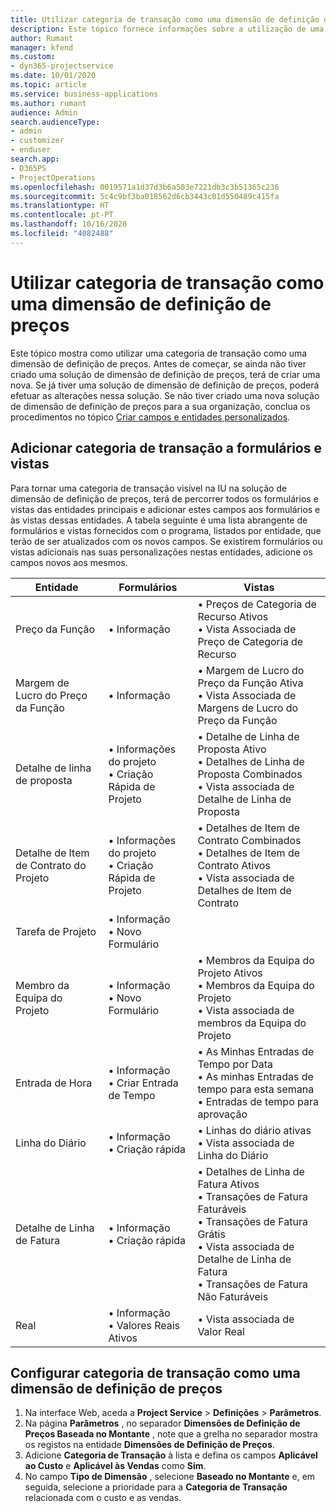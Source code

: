 ```yaml
---
title: Utilizar categoria de transação como uma dimensão de definição de preços
description: Este tópico fornece informações sobre a utilização de uma categoria de transação como uma dimensão de definição de preços.
author: Rumant
manager: kfend
ms.custom:
- dyn365-projectservice
ms.date: 10/01/2020
ms.topic: article
ms.service: business-applications
ms.author: rumant
audience: Admin
search.audienceType:
- admin
- customizer
- enduser
search.app:
- D365PS
- ProjectOperations
ms.openlocfilehash: 0019571a1d37d3b6a503e7221db3c3b51365c236
ms.sourcegitcommit: 5c4c9bf3ba018562d6cb3443c01d550489c415fa
ms.translationtype: HT
ms.contentlocale: pt-PT
ms.lasthandoff: 10/16/2020
ms.locfileid: "4082488"
---
```

# <a name="use-transaction-category-as-a-pricing-dimension"></a>Utilizar categoria de transação como uma dimensão de definição de preços
Este tópico mostra como utilizar uma categoria de transação como uma dimensão de definição de preços. Antes de começar, se ainda não tiver criado uma solução de dimensão de definição de preços, terá de criar uma nova. Se já tiver uma solução de dimensão de definição de preços, poderá efetuar as alterações nessa solução. Se não tiver criado uma nova solução de dimensão de definição de preços para a sua organização, conclua os procedimentos no tópico [Criar campos e entidades personalizados](create-custom-fields-entities.md).

## <a name="add-transaction-category-to-forms-and-views"></a>Adicionar categoria de transação a formulários e vistas
Para tornar uma categoria de transação visível na IU na solução de dimensão de definição de preços, terá de percorrer todos os formulários e vistas das entidades principais e adicionar estes campos aos formulários e às vistas dessas entidades.
A tabela seguinte é uma lista abrangente de formulários e vistas fornecidos com o programa, listados por entidade, que terão de ser atualizados com os novos campos. Se existirem formulários ou vistas adicionais nas suas personalizações nestas entidades, adicione os campos novos aos mesmos.

|  Entidade        | Formulários     |Vistas        |
| ------------------------------|---------------------------------|----------------------------------|
|  Preço da Função|• Informação |• Preços de Categoria de Recurso Ativos<br> • Vista Associada de Preço de Categoria de Recurso|
|  Margem de Lucro do Preço da Função|• Informação|• Margem de Lucro do Preço da Função Ativa<br>• Vista Associada de Margens de Lucro do Preço da Função|
|  Detalhe de linha de proposta|• Informações do projeto<br>• Criação Rápida de Projeto|• Detalhe de Linha de Proposta Ativo<br>• Detalhes de Linha de Proposta Combinados<br>• Vista associada de Detalhe de Linha de Proposta|
|  Detalhe de Item de Contrato do Projeto|• Informações do projeto<br>• Criação Rápida de Projeto|• Detalhes de Item de Contrato Combinados<br>• Detalhes de Item de Contrato Ativos<br>• Vista associada de Detalhes de Item de Contrato|
|  Tarefa de Projeto|• Informação<br>• Novo Formulário||
|  Membro da Equipa do Projeto|• Informação<br>• Novo Formulário|• Membros da Equipa do Projeto Ativos<br>• Membros da Equipa do Projeto<br>• Vista associada de membros da Equipa do Projeto|
|  Entrada de Hora|• Informação<br>• Criar Entrada de Tempo|• As Minhas Entradas de Tempo por Data<br>• As minhas Entradas de tempo para esta semana<br>• Entradas de tempo para aprovação|
|  Linha do Diário|• Informação<br>• Criação rápida|• Linhas do diário ativas<br>• Vista associada de Linha do Diário|
|  Detalhe de Linha de Fatura|• Informação<br>• Criação rápida|• Detalhes de Linha de Fatura Ativos<br>• Transações de Fatura Faturáveis<br>• Transações de Fatura Grátis<br>• Vista associada de Detalhe de Linha de Fatura<br>• Transações de Fatura Não Faturáveis|
|  Real|• Informação<br>• Valores Reais Ativos|• Vista associada de Valor Real|

## <a name="set-up-transaction-category-as-a-pricing-dimension"></a>Configurar categoria de transação como uma dimensão de definição de preços

1. Na interface Web, aceda a **Project Service** > **Definições** > **Parâmetros**. 
2. Na página **Parâmetros** , no separador **Dimensões de Definição de Preços Baseada no Montante** , note que a grelha no separador mostra os registos na entidade **Dimensões de Definição de Preços**.
3. Adicione **Categoria de Transação** à lista e defina os campos **Aplicável ao Custo** e **Aplicável às Vendas** como **Sim**.
4. No campo **Tipo de Dimensão** , selecione **Baseado no Montante** e, em seguida, selecione a prioridade para a **Categoria de Transação** relacionada com o custo e as vendas.

